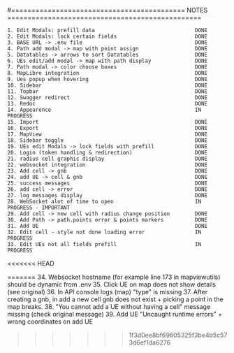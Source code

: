 #=========================================== NOTES ================================================

    1. Edit Modals: prefill data				                DONE
    2. Edit Modals: lock certain fields			                DONE
    3. BASE URL -> .env file   				                    DONE
    4. Path add modal -> map with point assign	                DONE
    5. Datatables -> arrows to sort Datatables                  DONE
    6. UEs edit/add modal -> map with path display              DONE
    7. Path modal -> color choose boxes			                DONE
    8. MapLibre integration					                    DONE
    9. Ues popup when hovering                                  DONE
    10. Sidebar						                            DONE
    11. Topbar							                        DONE
    12. Swagger redirect					                    DONE
    13. Redoc							                        DONE
    14. Appearence                                              IN PROGRESS
    15. Import							                        DONE
    16. Export							                        DONE
    17. MapView                                                 DONE
    18. Sidebar toggle                                          DONE
    19. UEs edit Modals -> lock fields with prefill             DONE
    20. Login (token handling & redirection)                    DONE
    21. radius cell graphic display                             DONE
    22. websocket integration                                   DONE
    23. Add cell -> gnb                                         DONE
    24. add UE -> cell & gnb                                    DONE
    25. success messages                                        DONE
    26. add cell -> error                                       DONE
    27. log messages display                                    DONE
    28. WebSocket alot of time to open                          IN PROGRESS - IMPORTANT
    29. Add cell -> new cell with radius change position        DONE
    30. Add Path -> path.points error & points markers          DONE
    31. Add UE                                                  DONE
    32. Edit cell - style not done loading error                IN PROGRESS
    33. Edit UEs not all fields prefill                         IN PROGRESS
<<<<<<< HEAD
   
   
=======
    34. Websocket hostname (for example line 173 in mapviewutils) should be dynamic from .env
    35. Click UE on map does not show details (see original)
    36. In API console logs (map) "type" is missing 
    37. After creating a gnb, in add a new cell gnb does not exist + picking a point in the map breaks.
    38. "You cannot add a UE without having a cell" message missing (check original message)
    39. Add UE "Uncaught runtime errors" + wrong coordinates on add UE
>>>>>>> 1f3d0ee8bf69605325f3be4b5c573d6ef1da6276
